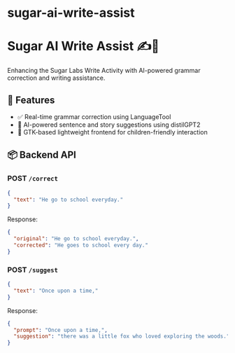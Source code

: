 # sugar-ai-write-assist

# Sugar AI Write Assist ✍️🧠

Enhancing the Sugar Labs Write Activity with AI-powered grammar correction and writing assistance.

## 🚀 Features

- ✅ Real-time grammar correction using LanguageTool
- 🧠 AI-powered sentence and story suggestions using distilGPT2
- 🎨 GTK-based lightweight frontend for children-friendly interaction

## 📦 Backend API

### POST `/correct`

```json
{
  "text": "He go to school everyday."
}
```
Response:
```json
{
  "original": "He go to school everyday.",
  "corrected": "He goes to school every day."
}
```
### POST `/suggest`
```json
{
  "text": "Once upon a time,"
}
```
Response:
```json
{
  "prompt": "Once upon a time,",
  "suggestion": "there was a little fox who loved exploring the woods."
}
```
